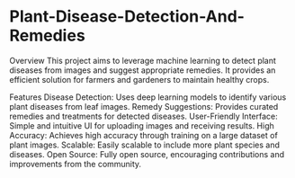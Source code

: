 # Plant-Disease-Detection-And-Remedies

Overview
This project aims to leverage machine learning to detect plant diseases from images and suggest appropriate remedies. It provides an efficient solution for farmers and gardeners to maintain healthy crops.

Features
Disease Detection: Uses deep learning models to identify various plant diseases from leaf images.
Remedy Suggestions: Provides curated remedies and treatments for detected diseases.
User-Friendly Interface: Simple and intuitive UI for uploading images and receiving results.
High Accuracy: Achieves high accuracy through training on a large dataset of plant images.
Scalable: Easily scalable to include more plant species and diseases.
Open Source: Fully open source, encouraging contributions and improvements from the community.
